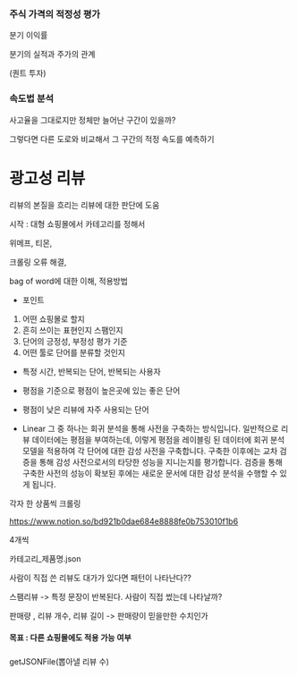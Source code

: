 ### 주식 가격의 적정성 평가



분기 이익률

분기의 실적과 주가의 관계



(퀀트 투자)



### 속도법 분석

사고율을 그대로지만 정체만 늘어난 구간이 있을까?



그렇다면 다른 도로와 비교해서 그 구간의 적정 속도를 예측하기



# 광고성 리뷰

리뷰의 본질을 흐리는 리뷰에 대한 판단에 도움



시작 :  대형 쇼핑몰에서 카테고리를 정해서

위메프, 티몬, 

크롤링 오류 해결, 

bag of word에 대한 이해, 적용방법



- 포인트

1. 어떤 쇼핑몰로 할지
2. 흔히 쓰이는 표현인지 스팸인지
3. 단어의 긍정성, 부정성 평가 기준
4. 어떤 툴로 단어를 분류할 것인지



- 특정 시간, 반복되는 단어, 반복되는 사용자





- 평점을 기준으로 평점이 높은곳에 있는 좋은 단어
- 평점이 낮은 리뷰에 자주  사용되는 단어
- Linear
  그 중 하나는 회귀 분석을 통해 사전을 구축하는 방식입니다. 일반적으로 리뷰 데이터에는 평점을 부여하는데, 이렇게 평점을 레이블링 된 데이터에 회귀 분석 모델을 적용하여 각 단어에 대한 감성 사전을 구축합니다. 구축한 이후에는 교차 검증을 통해 감성 사전으로서의 타당한 성능을 지니는지를 평가합니다. 검증을 통해 구축한 사전의 성능이 확보된 후에는 새로운 문서에 대한 감성 분석을 수행할 수 있게 됩니다.



각자 한 상품씩 크롤링

https://www.notion.so/bd921b0dae684e8888fe0b753010f1b6

4개씩

카테고리_제품명.json



사람이 직접 쓴 리뷰도 대가가 있다면 패턴이 나타난다??

스팸리뷰 -> 특정 문장이 반복된다. 사람이 직접 썼는데 나타날까?

판매량 , 리뷰 개수, 리뷰 길이 -> 판매량이 믿을만한 수치인가



#### 목표 : 다른 쇼핑몰에도 적용 가능 여부

###  





getJSONFile(뽑아낼 리뷰 수)
